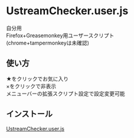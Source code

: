 # UstreamChecker.user.js
自分用<br>
Firefox+Greasemonkey用ユーザースクリプト<br>
(chrome+tampermonkeyは未確認)
## 使い方
★をクリックでお気に入り<br>
×をクリックで非表示<br>
メニューバーの拡張スクリプト設定で設定変更可能
## インストール
[UstreamChecker.user.js](https://github.com/wonka777/UstreamChecker.user.js/releases/download/0.1.6/UstreamChecker.user.js "UstreamChecker.user.js")
